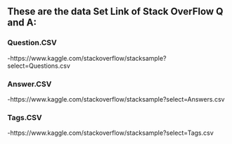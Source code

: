 ## These are the data Set Link of Stack OverFlow Q and A: 
 <h3>Question.CSV </h3> -https://www.kaggle.com/stackoverflow/stacksample?select=Questions.csv
 <h3>Answer.CSV </h3>  -https://www.kaggle.com/stackoverflow/stacksample?select=Answers.csv
 <h3>Tags.CSV </h3> -https://www.kaggle.com/stackoverflow/stacksample?select=Tags.csv
